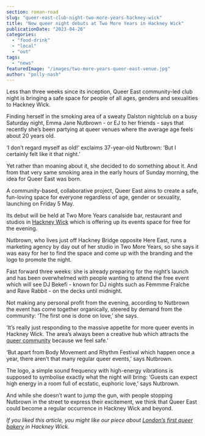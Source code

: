 ```yaml
---
section: roman-road
slug: "queer-east-club-night-two-more-years-hackney-wick"
title: "New queer night debuts at Two More Years in Hackney Wick"
publicationDate: "2023-04-26"
categories: 
  - "food-drink"
  - "local"
  - "out"
tags: 
  - "news"
featuredImage: "/images/two-more-years-queer-east-venue.jpg"
author: "polly-nash"
---
```


Less than three weeks since its inception, Queer East community-led club night is bringing a safe space for people of all ages, genders and sexualities to Hackney Wick.

Finding herself in the smoking area of a sweaty Dalston nightclub on a busy Saturday night, Emma Jane Nutbrown - or EJ to her friends - says that recently she’s been partying at queer venues where the average age feels about 20 years old. 

‘I don’t regard myself as old!’ exclaims 37-year-old Nutbrown: ‘But I certainly felt like it that night.’ 

Yet rather than moaning about it, she decided to do something about it. And from that very same smoking area in the early hours of Sunday morning, the idea for Queer East was born. 

A community-based, collaborative project, Queer East aims to create a safe, fun-loving space for everyone regardless of age, gender or sexuality, launching on Friday 5 May. 

Its debut will be held at Two More Years canalside bar, restaurant and studios in [Hackney Wick](https://romanroadlondon.com/hackney-wick-bars-restaurants-raves/) which is offering up its events space for free for the evening. 

Nutbrown, who lives just off Hackney Bridge opposite Here East, runs a marketing agency by day out of her studio in Two More Years, so she says it was easy for her to find the space and come up with the branding and the logo to promote the night. 

Fast forward three weeks: she is already preparing for the night’s launch and has been overwhelmed with people wanting to attend the free event which will see DJ Bekefi - known for DJ nights such as Fèmmme Fraîche and Rave Rabbit - on the decks until midnight.

Not making any personal profit from the evening, according to Nutbrown the event has come together organically, steered by demand from the community: ‘The first one is done on love,’ she says. 

‘It’s really just responding to the massive appetite for more queer events in Hackney Wick. The area’s always been a creative hub which attracts the [queer community](https://romanroadlondon.com/adria-alvarez-shandy-half-pint-drag-queen-bow-interview/) because we feel safe.’

‘But apart from Body Movement and Rhythm Festival which happen once a year, there aren’t that many regular queer events,’ says Nutbrown.

The logo, a simple sound frequency with high-energy vibrations is supposed to symbolise exactly what the night will bring: ‘Guests can expect high energy in a room full of ecstatic, euphoric love,’ says Nutbrown. 

And while she doesn’t want to jump the gun, with people stopping Nutbrown in the street to express their excitement, we think that Queer East could become a regular occurrence in Hackney Wick and beyond. 

_If you liked this article, you might like our piece about_ [_London’s first queer bakery_](https://romanroadlondon.com/kween-kream-queer-bakery-hackney-wick/) _in Hackney Wick._ 


